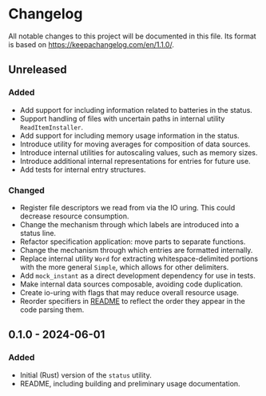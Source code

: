 # Changelog

All notable changes to this project will be documented in this file. Its format
is based on https://keepachangelog.com/en/1.1.0/.

## Unreleased

### Added

- Add support for including information related to batteries in the status.
- Support handling of files with uncertain paths in internal utility
  `ReadItemInstaller`.
- Add support for including memory usage information in the status.
- Introduce utility for moving averages for composition of data sources.
- Introduce internal utilities for autoscaling values, such as memory sizes.
- Introduce additional internal representations for entries for future use.
- Add tests for internal entry structures.

### Changed

- Register file descriptors we read from via the IO uring. This could decrease
  resource consumption.
- Change the mechanism through which labels are introduced into a status line.
- Refactor specification application: move parts to separate functions.
- Change the mechanism through which entries are formatted internally.
- Replace internal utility `Word` for extracting whitespace-delimited portions
  with the more general `Simple`, which allows for other delimiters.
- Add `mock_instant` as a direct development dependency for use in tests.
- Make internal data sources composable, avoiding code duplication.
- Create io-uring with flags that may reduce overall resource usage.
- Reorder specifiers in [README](./README.md) to reflect the order they appear
  in the code parsing them.


## 0.1.0 - 2024-06-01

### Added

- Initial (Rust) version of the `status` utility.
- README, including building and preliminary usage documentation.

